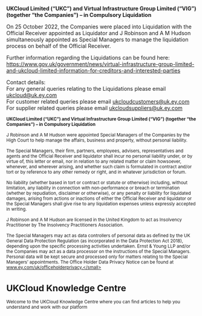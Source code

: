 <br>**UKCloud Limited (“UKC”) and Virtual Infrastructure Group Limited (“VIG”) (together “the Companies”) – in Compulsory Liquidation**

On 25 October 2022, the Companies were placed into Liquidation with the Official Receiver appointed as Liquidator and J Robinson and A M Hudson simultaneously appointed as Special Managers to manage the liquidation process on behalf of the Official Receiver.

Further information regarding the Liquidations can be found here: <https://www.gov.uk/government/news/virtual-infrastructure-group-limited-and-ukcloud-limited-information-for-creditors-and-interested-parties>

Contact details:<br>
For any general queries relating to the Liquidations please email <ukcloud@uk.ey.com><br>
For customer related queries please email <ukcloudcustomers@uk.ey.com><br>
For supplier related queries please email <ukcloudsuppliers@uk.ey.com>

<small class="text-muted"><strong>UKCloud Limited (“UKC”) and Virtual Infrastructure Group Limited (“VIG”) (together “the Companies”) – in Compulsory Liquidation</strong></small>

<small class="text-muted">J Robinson and A M Hudson were appointed Special Managers of the Companies by the High Court to help manage the affairs, business and property, without personal liability.</small>

<small class="text-muted">The Special Managers, their firm, partners, employees, advisers, representatives and agents and the Official Receiver and liquidator shall incur no personal liability under, or by virtue of, this letter or email, nor in relation to any related matter or claim howsoever, whenever, and wherever arising, and whether such claim is formulated in contract and/or tort or by reference to any other remedy or right, and in whatever jurisdiction or forum.</small>

<small class="text-muted">No liability (whether based in tort or contract or statute or otherwise) including, without limitation, any liability in connection with non-performance or breach or termination (whether by repudiation, disclaimer or otherwise), or any penalty or liability for liquidated damages, arising from actions or inactions of either the Official Receiver and liquidator or the Special Managers shall give rise to any liquidation expenses unless expressly accepted in writing.</small>

<small class="text-muted">J Robinson and A M Hudson are licensed in the United Kingdom to act as Insolvency Practitioner by The Insolvency Practitioners Association.</small>

<small class="text-muted">The Special Managers may act as data controllers of personal data as defined by the UK General Data Protection Regulation (as incorporated in the Data Protection Act 2018), depending upon the specific processing activities undertaken. Ernst & Young LLP and/or the Companies may act as a data processor on the instructions of the Special Managers. Personal data will be kept secure and processed only for matters relating to the Special Managers’ appointments. The Office Holder Data Privacy Notice can be found at www.ey.com/uk/officeholderprivacy.</small>

# UKCloud Knowledge Centre

Welcome to the UKCloud Knowledge Centre where you can find articles to help you understand and work with our platform
